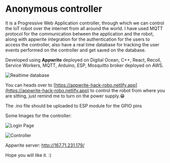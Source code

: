 # Anonymous controller

It is a Progressive Web Application controller, through which we can control the IoT robot over the internet from all around the world.
I have used MQTT protocol for the communication between the application and the robot, along with appwrite integration for the authentication for the users to access the controller, also have a real time database for tracking the user events performed on the controller and get saved on the database.

Developed using **Appwrite** deployed on Digital Ocean, C++, React, Recoil, Service Workers, MQTT, Arduino, ESP, Mosquitto broker deployed on AWS.

![Realtime database](https://user-images.githubusercontent.com/24492201/168124983-e50b7c33-2cfb-4885-af85-50901d96c976.JPG)

You can heads over to [https://appwrite-hack-robo.netlify.app](https://appwrite-hack-robo.netlify.app) to control the robot from where you are sitting, just remind me to turn on the power supply.😁

The .ino file should be uploaded to ESP module for the GPIO pins

Some Images for the controller:

![Login Page](https://user-images.githubusercontent.com/24492201/168127710-ef389a1d-ce47-4b2e-8ed6-4439b8fdc0f2.png)

![Controller](https://user-images.githubusercontent.com/24492201/168127775-29556ba7-0b62-469c-b469-a6c88deb2bf8.png)

Appwrite server: http://167.71.231.179/

Hope you will like it. :)
